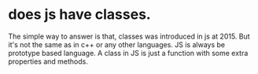 # does js have classes.
The simple way to answer is that, classes was introduced in js at 2015.
But it's not the same as in c++ or any other languages. 
JS is always be prototype based language.
A class in JS is just a function with some extra properties and methods.
